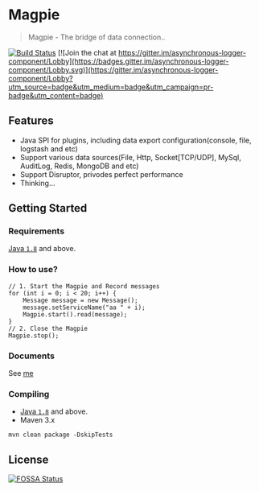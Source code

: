 # Magpie

> Magpie - The bridge of data connection..

[![Build Status](https://travis-ci.org/mstao/Magpie.svg?branch=master)](https://travis-ci.org/mstao/Magpie) 
[![Join the chat at https://gitter.im/asynchronous-logger-component/Lobby](https://badges.gitter.im/asynchronous-logger-component/Lobby.svg)](https://gitter.im/asynchronous-logger-component/Lobby?utm_source=badge&utm_medium=badge&utm_campaign=pr-badge&utm_content=badge)

## Features

- Java SPI for plugins, including data export configuration(console, file, logstash and etc)
- Support various data sources(File, Http, Socket[TCP/UDP], MySql, AuditLog, Redis, MongoDB and etc)
- Support Disruptor, privodes perfect performance
- Thinking...

## Getting Started

### Requirements

[Java `1.8`](https://www.oracle.com/technetwork/java/javase/downloads/jdk8-downloads-2133151.html) and above.

### How to use?

```
// 1. Start the Magpie and Record messages
for (int i = 0; i < 20; i++) {
    Message message = new Message();
    message.setServiceName("aa " + i);
    Magpie.start().read(message);
}
// 2. Close the Magpie
Magpie.stop();
```

### Documents

See [me](https://mingshan.fun/Magpie/)

### Compiling

- [Java `1.8`](https://www.oracle.com/technetwork/java/javase/downloads/jdk8-downloads-2133151.html) and above.<br>
- Maven 3.x

```
mvn clean package -DskipTests
```

## License

[![FOSSA Status](https://app.fossa.io/api/projects/git%2Bgithub.com%2Fmstao%2FMagpie.svg?type=large)](https://app.fossa.io/projects/git%2Bgithub.com%2Fmstao%2FMagpie?ref=badge_large)
